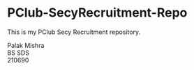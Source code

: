 # PClub-SecyRecruitment-Repo
This is my PClub Secy Recruitment repository.

Palak Mishra</br>
BS SDS</br>
210690
